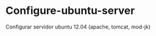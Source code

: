 Configure-ubuntu-server
=======================

Configurar servidor ubuntu 12.04 (apache, tomcat, mod-jk)
